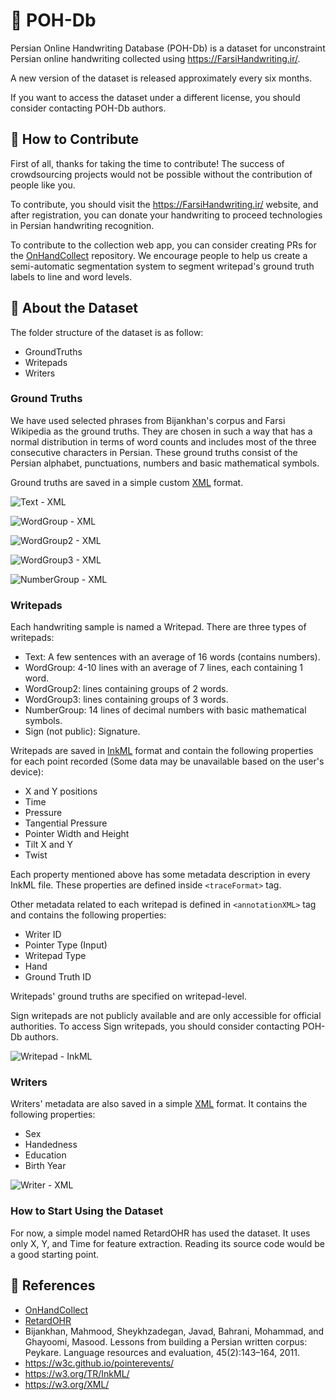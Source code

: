 # 📝 POH-Db

Persian Online Handwriting Database (POH-Db) is a dataset for unconstraint Persian online handwriting collected using https://FarsiHandwriting.ir/.

A new version of the dataset is released approximately every six months.

If you want to access the dataset under a different license, you should consider contacting POH-Db authors.

## 🤝 How to Contribute

First of all, thanks for taking the time to contribute! The success of crowdsourcing projects would not be possible without the contribution of people like you.

To contribute, you should visit the https://FarsiHandwriting.ir/ website, and after registration, you can donate your handwriting to proceed technologies in Persian handwriting recognition.

To contribute to the collection web app, you can consider creating PRs for the [OnHandCollect](https://github.com/SLTLabAUT/OnHandCollect) repository. We encourage people to help us create a semi-automatic segmentation system to segment writepad's ground truth labels to line and word levels.

## 📜 About the Dataset

The folder structure of the dataset is as follow:

-   GroundTruths
-   Writepads
-   Writers

### Ground Truths

We have used selected phrases from Bijankhan's corpus and Farsi Wikipedia as the ground truths. They are chosen in such a way that has a normal distribution in terms of word counts and includes most of the three consecutive characters in Persian. These ground truths consist of the Persian alphabet, punctuations, numbers and basic mathematical symbols.

Ground truths are saved in a simple custom [XML](https://w3.org/XML/) format.

![Text - XML](https://github.com/SLTLabAUT/POH-Db/blob/main/assets/Text%20-%20XML.png)

![WordGroup - XML](https://github.com/SLTLabAUT/POH-Db/blob/main/assets/WordGroup%20-%20XML.png)

![WordGroup2 - XML](https://github.com/SLTLabAUT/POH-Db/blob/main/assets/WordGroup2%20-%20XML.png)

![WordGroup3 - XML](https://github.com/SLTLabAUT/POH-Db/blob/main/assets/WordGroup3%20-%20XML.png)

![NumberGroup - XML](https://github.com/SLTLabAUT/POH-Db/blob/main/assets/NumberGroup%20-%20XML.png)

### Writepads

Each handwriting sample is named a Writepad. There are three types of writepads:

-   Text: A few sentences with an average of 16 words (contains numbers).
-   WordGroup: 4-10 lines with an average of 7 lines, each containing 1 word.
-   WordGroup2: lines containing groups of 2 words.
-   WordGroup3: lines containing groups of 3 words.
-   NumberGroup: 14 lines of decimal numbers with basic mathematical symbols.
-   Sign (not public): Signature.

Writepads are saved in [InkML](https://w3.org/TR/InkML/) format and contain the following properties for each point recorded (Some data may be unavailable based on the user's device):

-   X and Y positions
-   Time
-   Pressure
-   Tangential Pressure
-   Pointer Width and Height
-   Tilt X and Y
-   Twist

Each property mentioned above has some metadata description in every InkML file. These properties are defined inside `<traceFormat>` tag.

Other metadata related to each writepad is defined in `<annotationXML>` tag and contains the following properties:

-   Writer ID
-   Pointer Type (Input)
-   Writepad Type
-   Hand
-   Ground Truth ID

Writepads' ground truths are specified on writepad-level.

Sign writepads are not publicly available and are only accessible for official authorities. To access Sign writepads, you should consider contacting POH-Db authors.

![Writepad - InkML](https://github.com/SLTLabAUT/POH-Db/blob/main/assets/Writepad%20-%20InkML.png)

### Writers

Writers' metadata are also saved in a simple [XML](https://w3.org/XML/) format. It contains the following properties:

-   Sex
-   Handedness
-   Education
-   Birth Year

![Writer - XML](https://github.com/SLTLabAUT/POH-Db/blob/main/assets/Writer%20-%20XML.png)

### How to Start Using the Dataset

For now, a simple model named RetardOHR has used the dataset. It uses only X, Y, and Time for feature extraction. Reading its source code would be a good starting point.

## 🔗 References

-   [OnHandCollect](https://github.com/SLTLabAUT/OnHandCollect)
-   [RetardOHR](https://github.com/SSgumS/RetardOHR)
-   Bijankhan, Mahmood, Sheykhzadegan, Javad, Bahrani, Mohammad, and Ghayoomi, Masood. Lessons from building a Persian written corpus: Peykare. Language resources and evaluation, 45(2):143–164, 2011.
-   https://w3c.github.io/pointerevents/
-   https://w3.org/TR/InkML/
-   https://w3.org/XML/
